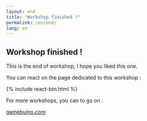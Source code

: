 ```yaml
---
layout: end
title: "Workshop finished !"
permalink: /en/end/
lang: en
---
```


## Workshop finished !

This is the end of workshop, I hope you liked this one.

You can react on the page dedicated to this workshop :

{% include react-btn.html %}

For more workshops, you can to go on :

<a href="https://gamebuino.com/fr/academy" role="button" class="btn btn-secondary" >gamebuino.com</a>
